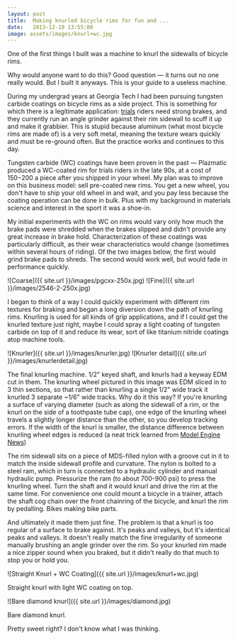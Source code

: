 ```yaml
---
layout: post
title:  Making knurled bicycle rims for fun and ...
date:   2013-12-10 13:55:00
image: assets/images/knurl+wc.jpg
---
```


One of the first things I built was a machine to knurl the sidewalls of bicycle rims.

Why would anyone want to do this? Good question — it turns out no one really would. But I built it anyways. This is your guide to a useless machine.

During my undergrad years at Georgia Tech I had been pursuing tungsten carbide coatings on bicycle rims as a side project. This is something for which there is a legitimate application: [trials](https://en.wikipedia.org/wiki/Mountain_bike_trials) riders need strong brakes, and they currently run an angle grinder against their rim sidewall to scuff it up and make it grabbier. This is stupid because aluminum (what most bicycle rims are made of) is a very soft metal, meaning the texture wears quickly and must be re-ground often. But the practice works and continues to this day.

Tungsten carbide (WC) coatings have been proven in the past — Plazmatic produced a WC-coated rim for trials riders in the late 90s, at a cost of $150-$200 a piece after you shipped in your wheel. My plan was to improve on this business model: sell pre-coated new rims. You get a new wheel, you don't have to ship your old wheel in and wait, and you pay less because the coating operation can be done in bulk. Plus with my background in materials science and interest in the sport it was a shoe-in.

My initial experiments with the WC on rims would vary only how much the brake pads were shredded when the brakes slipped and didn't provide any great increase in brake hold. Characterization of these coatings was particularly difficult, as their wear characteristics would change (sometimes within several hours of riding). Of the two images below, the first would grind brake pads to shreds. The second would work well, but would fade in performance quickly.

![Coarse]({{ site.url }}/images/pgcxx-250x.jpg)
![Fine]({{ site.url }}/images/2546-2-250x.jpg)


I began to think of a way I could quickly experiment with different rim textures for braking and began a long diversion down the path of knurling rims. Knurling is used for all kinds of grip applications, and if I could get the knurled texture just right, maybe I could spray a light coating of tungsten carbide on top of it and reduce its wear, sort of like titanium nitride coatings atop machine tools.

![Knurler]({{ site.url }}/images/knurler.jpg)
![Knurler detail]({{ site.url }}/images/knurlerdetail.jpg)

The final knurling machine. 1/2" keyed shaft, and knurls had a keyway EDM cut in them. The knurling wheel pictured in this image was EDM sliced in to 3 thin sections, so that rather than knurling a single 1/2" wide track it knurled 3 separate ~1/6" wide tracks. Why do it this way? If you're knurling a surface of varying diameter (such as along the sidewall of a rim, or the knurl on the side of a toothpaste tube cap), one edge of the knurling wheel travels a slightly longer distance than the other, so you develop tracking errors. If the width of the knurl is smaller, the distance difference between knurling wheel edges is reduced (a neat trick learned from [Model Engine News](http://modelenginenews.org/techniques/prop_drivers.html))

The rim sidewall sits on a piece of MDS-filled nylon with a groove cut in it to match the inside sidewall profile and curvature. The nylon is bolted to a steel ram, which in turn is connected to a hydraulic cylinder and manual hydraulic pump. Pressurize the ram (to about 700-900 psi) to press the knurling wheel. Turn the shaft and it would knurl and drive the rim at the same time. For convenience one could mount a bicycle in a trainer, attach the shaft cog chain over the front chainring of the bicycle, and knurl the rim by pedalling. Bikes making bike parts.

And ultimately it made them just fine. The problem is that a knurl is too regular of a surface to brake against. It's peaks and valleys, but it's identical peaks and valleys. It doesn't really match the fine irregularity of someone manually brushing an angle grinder over the rim. So your knurled rim made a nice zipper sound when you braked, but it didn't really do that much to stop you or hold you.

![Straight Knurl + WC Coating]({{ site.url }}/images/knurl+wc.jpg)

Straight knurl with light WC coating on top.

![Bare diamond knurl]({{ site.url }}/images/diamond.jpg)

Bare diamond knurl.  

Pretty sweet right? I don't know what I was thinking.
